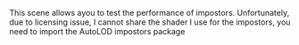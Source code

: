 This scene allows ayou to test the performance of impostors.
Unfortunately, due to licensing issue, I cannot share the shader I use for the impostors, you need to import the AutoLOD impostors package